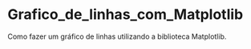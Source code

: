 # Grafico_de_linhas_com_Matplotlib
Como fazer um gráfico de linhas utilizando a biblioteca Matplotlib.
